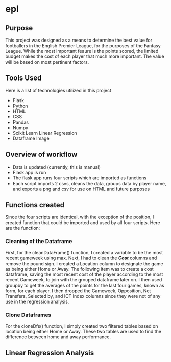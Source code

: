 # epl

## Purpose

This project was designed as a means to determine the best value
for footballers in the English Premier League, for the purposes of the Fantasy
League. While the most important feaure is the points scored, the limited
budget makes the cost of each player that much more important. The value will
be based on most pertinent factors.

## Tools Used

Here is a list of technologies utilized in this project
* Flask
* Python
* HTML
* CSS
* Pandas
* Numpy
* Scikit Learn Linear Regression
* Dataframe Image

## Overview of workflow

* Data is updated (currently, this is manual)
* Flask app is run
* The flask app runs four scripts which are imported as functions
* Each script imports 2 csvs, cleans the data, groups data by player name, and exports a png and csv
    for use on HTML and future purposes


## Functions created

Since the four scripts are identical, with the exception of the position, I
created function that could be imported and used by all four scripts. Here are the function:


### Cleaning of the Dataframe

First, for the cleanDataFrame() function, I created a variable to be the most
recent gameweek using max. Next, I had to clean the ***_Cost_*** columns and
remove the pound sign. I created a Location column to designate the game as
being either Home or Away. The following item was to create a cost dataframe,
saving the most recent cost of the player according to the most recent
Gameweek, to join with the grouped dataframe later on. I then used groupby to
get the averages of the points for the last four games, known as form, for
each player. I then dropped the Gameweek, Opposition, Net Transfers, Selected
by, and ICT Index columns since they were not of any use in the regression
analysis.

### Clone Dataframes

For the cloneDfs() function, I simply created two filtered tables based on
location being either Home or Away. These two tables are used to find the
difference between home and away performance.

###



## Linear Regression Analysis


